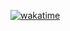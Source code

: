 [![wakatime](https://wakatime.com/badge/user/734a7a1b-7ef1-4bff-8628-598f2ce17bcd.svg)](https://wakatime.com/@734a7a1b-7ef1-4bff-8628-598f2ce17bcd)
<!-- ![mbicl's github stats](https://github-readme-stats.vercel.app/api?username=mbicl&show_icons=true&theme=tokyonight)
![snake animation](https://raw.githubusercontent.com/mbicl/mbicl/output/github-contribution-grid-snake-dark.svg)

Here are some ideas to get you started:

- 🔭 I’m currently working on ...
- 🌱 I’m currently learning ...
- 👯 I’m looking to collaborate on ...
- 🤔 I’m looking for help with ...
- 💬 Ask me about ...
- 📫 How to reach me: ...
- 😄 Pronouns: ...
- ⚡ Fun fact: ... -->
